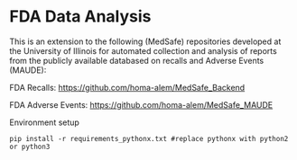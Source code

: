 # FDA Data Analysis

This is an extension to the following (MedSafe) repositories developed at the University of Illinois for automated collection and analysis of reports from the publicly available databased on recalls and Adverse Events (MAUDE):

FDA Recalls: https://github.com/homa-alem/MedSafe_Backend

FDA Adverse Events: https://github.com/homa-alem/MedSafe_MAUDE 

Environment setup
```
pip install -r requirements_pythonx.txt #replace pythonx with python2 or python3 
```

